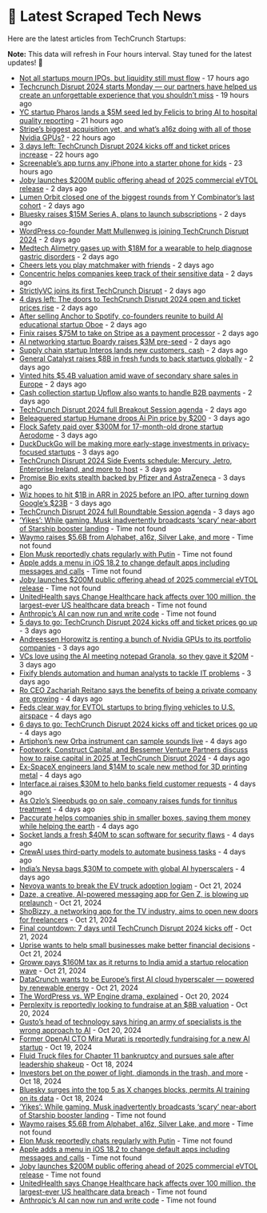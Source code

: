 
# 📰 Latest Scraped Tech News

Here are the latest articles from TechCrunch Startups:

**Note:** This data will refresh in Four hours interval. Stay tuned for the latest updates! 🔄
- [Not all startups mourn IPOs, but liquidity still must flow](https://techcrunch.com/2024/10/25/not-all-startups-mourn-ipos-but-liquidity-still-must-flow/) - 17 hours ago
- [Techcrunch Disrupt 2024 starts Monday — our partners have helped us create an unforgettable experience that you shouldn’t miss](https://techcrunch.com/2024/10/25/disrupt-starts-monday-our-partners-have-helped-us-create-an-unforgettable-experience-that-you-shouldnt-miss/) - 19 hours ago
- [YC startup Pharos lands a $5M seed led by Felicis to bring AI to hospital quality reporting](https://techcrunch.com/2024/10/25/yc-startup-pharos-lands-a-5m-seed-led-by-felicis-to-bring-ai-to-quality-reporting/) - 21 hours ago
- [Stripe’s biggest acquisition yet, and what’s a16z doing with all of those Nvidia GPUs?](https://techcrunch.com/podcast/stripes-biggest-acquisition-yet-and-whats-a16z-doing-with-all-of-those-nvidia-gpus/) - 22 hours ago
- [3 days left: TechCrunch Disrupt 2024 kicks off and ticket prices increase](https://techcrunch.com/2024/10/25/3-days-left-techcrunch-disrupt-2024-kicks-off-and-ticket-prices-increase/) - 22 hours ago
- [Screenable’s app turns any iPhone into a starter phone for kids](https://techcrunch.com/2024/10/25/screenables-app-turns-any-iphone-into-a-starter-phone-for-kids/) - 23 hours ago
- [Joby launches $200M public offering ahead of 2025 commercial eVTOL release](https://techcrunch.com/2024/10/24/joby-launches-200m-public-offering-ahead-of-2025-commercial-evtol-release/) - 2 days ago
- [Lumen Orbit closed one of the biggest rounds from Y Combinator’s last cohort](https://techcrunch.com/2024/10/24/lumen-orbit-closed-one-of-the-biggest-rounds-from-y-combinators-last-cohort/) - 2 days ago
- [Bluesky raises $15M Series A, plans to launch subscriptions](https://techcrunch.com/2024/10/24/bluesky-raises-15m-series-a-plans-to-launch-subscriptions/) - 2 days ago
- [WordPress co-founder Matt Mullenweg is joining TechCrunch Disrupt 2024](https://techcrunch.com/2024/10/24/wordpress-co-founder-matt-mullenweg-is-joining-techcrunch-disrupt-2024/) - 2 days ago
- [Medtech Alimetry gases up with $18M for a wearable to help diagnose gastric disorders](https://techcrunch.com/2024/10/24/medtech-alimetry-gases-up-with-18-million-for-a-wearable-to-help-diagnose-gastric-disorders/) - 2 days ago
- [Cheers lets you play matchmaker with friends](https://techcrunch.com/2024/10/24/cheers-lets-you-play-matchmaker-with-friends/) - 2 days ago
- [Concentric helps companies keep track of their sensitive data](https://techcrunch.com/2024/10/24/concentric-helps-companies-keep-track-of-their-sensitive-data/) - 2 days ago
- [StrictlyVC joins its first TechCrunch Disrupt](https://techcrunch.com/2024/10/24/strictlyvc-joins-its-first-techcrunch-disrupt-2024/) - 2 days ago
- [4 days left: The doors to TechCrunch Disrupt 2024 open and ticket prices rise](https://techcrunch.com/2024/10/24/4-days-left-the-doors-to-techcrunch-disrupt-2024-open-and-ticket-prices-rise/) - 2 days ago
- [After selling Anchor to Spotify, co-founders reunite to build AI educational startup Oboe](https://techcrunch.com/2024/10/24/after-selling-anchor-to-spotify-co-founders-reunite-to-build-ai-educational-startup-oboe/) - 2 days ago
- [Finix raises $75M to take on Stripe as a payment processor](https://techcrunch.com/2024/10/24/finix-raises-75-million-to-take-on-stripe-as-a-payment-processor/) - 2 days ago
- [AI networking startup Boardy raises $3M pre-seed](https://techcrunch.com/2024/10/24/ai-networking-startup-boardy-raises-3m-pre-seed/) - 2 days ago
- [Supply chain startup Interos lands new customers, cash](https://techcrunch.com/2024/10/24/supply-chain-startup-interos-lands-new-customers-cash/) - 2 days ago
- [General Catalyst raises $8B in fresh funds to back startups globally](https://techcrunch.com/2024/10/24/general-catalyst-raises-8b-in-fresh-funds-to-back-startups-globally/) - 2 days ago
- [Vinted hits $5.4B valuation amid wave of secondary share sales in Europe](https://techcrunch.com/2024/10/24/vinted-hits-5-4b-valuation-amid-wave-of-secondary-share-sales-in-europe/) - 2 days ago
- [Cash collection startup Upflow also wants to handle B2B payments](https://techcrunch.com/2024/10/23/cash-collection-startup-upflow-also-wants-to-handle-b2b-payments/) - 2 days ago
- [TechCrunch Disrupt 2024 full Breakout Session agenda](https://techcrunch.com/2024/10/23/techcrunch-disrupt-2024-full-breakout-session-agenda/) - 2 days ago
- [Beleaguered startup Humane drops Ai Pin price by $200](https://techcrunch.com/2024/10/23/beleaguered-startup-humane-drops-ai-pin-price-by-200/) - 3 days ago
- [Flock Safety paid over $300M for 17-month-old drone startup Aerodome](https://techcrunch.com/2024/10/23/flock-safety-paid-over-300-million-for-17-month-old-drone-startup-aerodome/) - 3 days ago
- [DuckDuckGo will be making more early-stage investments in privacy-focused startups](https://techcrunch.com/2024/10/23/duckduckgo-will-be-making-more-early-stage-investments-in-privacy-focused-startups/) - 3 days ago
- [TechCrunch Disrupt 2024 Side Events schedule: Mercury, Jetro, Enterprise Ireland, and more to host](https://techcrunch.com/2024/10/23/techcrunch-disrupt-2024-side-events-schedule-mercury-jetro-enterprise-ireland-and-more-to-host/) - 3 days ago
- [Promise Bio exits stealth backed by Pfizer and AstraZeneca](https://techcrunch.com/2024/10/23/promise-bio-exits-stealth-backed-by-pfizer-and-astrazeneca/) - 3 days ago
- [Wiz hopes to hit $1B in ARR in 2025 before an IPO, after turning down Google’s $23B](https://techcrunch.com/2024/10/23/wiz-hopes-to-hit-1b-in-arr-in-2025-before-an-ipo-after-turning-down-googles-23b/) - 3 days ago
- [TechCrunch Disrupt 2024 full Roundtable Session agenda](https://techcrunch.com/2024/10/23/techcrunch-disrupt-2024-full-roundtable-session-agenda/) - 3 days ago
- [‘Yikes’: While gaming, Musk inadvertently broadcasts ‘scary’ near-abort of Starship booster landing](https://techcrunch.com/2024/10/25/yikes-while-gaming-musk-inadvertently-broadcasts-scary-near-abort-of-starship-booster-landing/) - Time not found
- [Waymo raises $5.6B from Alphabet, a16z, Silver Lake, and more](https://techcrunch.com/2024/10/25/waymo-raises-5-6b-from-alphabet-a16z-silver-lake-and-more/) - Time not found
- [Elon Musk reportedly chats regularly with Putin](https://techcrunch.com/2024/10/25/elon-musk-reportedly-chats-often-with-putin/) - Time not found
- [Apple adds a menu in iOS 18.2 to change default apps including messages and calls](https://techcrunch.com/2024/10/25/apple-adds-a-menu-in-ios-18-2-to-change-default-apps-including-messages-and-calls/) - Time not found
- [Joby launches $200M public offering ahead of 2025 commercial eVTOL release](https://techcrunch.com/2024/10/24/joby-launches-200m-public-offering-ahead-of-2025-commercial-evtol-release/) - Time not found
- [UnitedHealth says Change Healthcare hack affects over 100 million, the largest-ever US healthcare data breach](https://techcrunch.com/2024/10/24/unitedhealth-change-healthcare-hacked-millions-health-records-ransomware/) - Time not found
- [Anthropic’s AI can now run and write code](https://techcrunch.com/2024/10/24/anthropics-ai-can-now-run-and-write-code/) - Time not found
- [5 days to go: TechCrunch Disrupt 2024 kicks off and ticket prices go up](https://techcrunch.com/2024/10/23/5-days-to-go-techcrunch-disrupt-2024-kicks-off-ticket-prices-go-up/) - 3 days ago
- [Andreessen Horowitz is renting a bunch of Nvidia GPUs to its portfolio companies](https://techcrunch.com/2024/10/23/andreessen-horowitz-helps-founders-meet-compute-needs-with-oxygen-private-gpu-cluster/) - 3 days ago
- [VCs love using the AI meeting notepad Granola, so they gave it $20M](https://techcrunch.com/2024/10/23/vcs-love-using-the-ai-meeting-notepad-granola-so-they-gave-it-20m/) - 3 days ago
- [Fixify blends automation and human analysts to tackle IT problems](https://techcrunch.com/2024/10/23/fixify-blends-automation-and-human-analysts-to-tackle-it-problems/) - 3 days ago
- [Ro CEO Zachariah Reitano says the benefits of being a private company are growing](https://techcrunch.com/2024/10/22/ro-ceo-zachariah-reitano-says-the-benefits-of-being-a-private-company-are-growing/) - 4 days ago
- [Feds clear way for EVTOL startups to bring flying vehicles to U.S. airspace](https://techcrunch.com/2024/10/22/evtol-startups-just-got-a-big-lift-from-the-us-government/) - 4 days ago
- [6 days to go: TechCrunch Disrupt 2024 kicks off and ticket prices go up](https://techcrunch.com/2024/10/22/6-days-to-go-techcrunch-disrupt-2024-kicks-off-ticket-prices-go-up/) - 4 days ago
- [Artiphon’s new Orba instrument can sample sounds live](https://techcrunch.com/2024/10/22/artiphons-new-orba-instrument-can-sample-sounds-live/) - 4 days ago
- [Footwork, Construct Capital, and Bessemer Venture Partners discuss how to raise capital in 2025 at TechCrunch Disrupt 2024](https://techcrunch.com/2024/10/22/footwork-construct-capital-and-bessemer-venture-partners-discuss-how-to-raise-capital-in-2025-at-techcrunch-disrupt-2024/) - 4 days ago
- [Ex-SpaceX engineers land $14M to scale new method for 3D printing metal](https://techcrunch.com/2024/10/22/ex-spacex-engineers-land-14m-to-scale-new-method-for-3d-printing-metal/) - 4 days ago
- [Interface.ai raises $30M to help banks field customer requests](https://techcrunch.com/2024/10/22/interface-ai-raises-30m-to-help-banks-field-customer-requests/) - 4 days ago
- [As Ozlo’s Sleepbuds go on sale, company raises funds for tinnitus treatment](https://techcrunch.com/2024/10/22/as-ozlos-sleepbuds-go-on-sale-company-raises-funds-for-tinnitus-treatment/) - 4 days ago
- [Paccurate helps companies ship in smaller boxes, saving them money while helping the earth](https://techcrunch.com/2024/10/22/paccurate-is-helping-brands-ship-with-less-packaging/) - 4 days ago
- [Socket lands a fresh $40M to scan software for security flaws](https://techcrunch.com/2024/10/22/socket-lands-a-fresh-40m-to-scan-software-for-security-flaws/) - 4 days ago
- [CrewAI uses third-party models to automate business tasks](https://techcrunch.com/2024/10/22/crewai-uses-third-party-models-to-automate-business-tasks/) - 4 days ago
- [India’s Neysa bags $30M to compete with global AI hyperscalers](https://techcrunch.com/2024/10/21/indias-neysa-bags-30m-to-compete-with-global-ai-hyperscalers/) - 4 days ago
- [Nevoya wants to break the EV truck adoption logjam](https://techcrunch.com/2024/10/21/nevoya-wants-to-break-the-ev-truck-adoption-logjam/) - Oct 21, 2024
- [Daze, a creative, AI-powered messaging app for Gen Z, is blowing up prelaunch](https://techcrunch.com/2024/10/21/daze-a-creative-ai-powered-messaging-app-for-gen-z-is-blowing-up-prelaunch/) - Oct 21, 2024
- [ShoBizzy, a networking app for the TV industry, aims to open new doors for freelancers](https://techcrunch.com/2024/10/21/shobizzy-networking-app-for-freelancers-in-tv-film-industry/) - Oct 21, 2024
- [Final countdown: 7 days until TechCrunch Disrupt 2024 kicks off](https://techcrunch.com/2024/10/21/final-countdown-7-days-until-techcrunch-disrupt-2024-kicks-off/) - Oct 21, 2024
- [Uprise wants to help small businesses make better financial decisions](https://techcrunch.com/2024/10/21/uprise-wants-to-help-small-businesses-make-better-financial-decisions/) - Oct 21, 2024
- [Groww pays $160M tax as it returns to India amid a startup relocation wave](https://techcrunch.com/2024/10/21/groww-pays-160m-tax-as-it-returns-to-india-amid-a-startup-relocation-wave/) - Oct 21, 2024
- [DataCrunch wants to be Europe’s first AI cloud hyperscaler — powered by renewable energy](https://techcrunch.com/2024/10/21/datacrunch-wants-to-be-europes-first-ai-cloud-hyperscaler-powered-by-renewable-energy/) - Oct 21, 2024
- [The WordPress vs. WP Engine drama, explained](https://techcrunch.com/2024/10/20/wordpress-vs-wp-engine-drama-explained/) - Oct 20, 2024
- [Perplexity is reportedly looking to fundraise at an $8B valuation](https://techcrunch.com/2024/10/20/perplexity-is-reportedly-looking-to-fundraise-at-an-8b-valuation/) - Oct 20, 2024
- [Gusto’s head of technology says hiring an army of specialists is the wrong approach to AI](https://techcrunch.com/2024/10/20/gustos-head-of-technology-says-hiring-an-army-of-specialists-is-the-wrong-approach-to-ai/) - Oct 20, 2024
- [Former OpenAI CTO Mira Murati is reportedly fundraising for a new AI startup](https://techcrunch.com/2024/10/19/former-openai-cto-mira-murati-is-reportedly-fundraising-for-a-new-ai-startup/) - Oct 19, 2024
- [Fluid Truck files for Chapter 11 bankruptcy and pursues sale after leadership shakeup](https://techcrunch.com/2024/10/18/fluid-truck-files-for-chapter-11-bankruptcy-and-pursues-sale-after-leadership-shakeup/) - Oct 18, 2024
- [Investors bet on the power of light, diamonds in the trash, and more](https://techcrunch.com/2024/10/18/investors-bet-on-the-power-of-light-diamonds-in-the-trash-and-more/) - Oct 18, 2024
- [Bluesky surges into the top 5 as X changes blocks, permits AI training on its data](https://techcrunch.com/2024/10/18/bluesky-surges-into-the-top-5-as-x-changes-blocks-permits-ai-training-on-its-data/) - Oct 18, 2024
- [‘Yikes’: While gaming, Musk inadvertently broadcasts ‘scary’ near-abort of Starship booster landing](https://techcrunch.com/2024/10/25/yikes-while-gaming-musk-inadvertently-broadcasts-scary-near-abort-of-starship-booster-landing/) - Time not found
- [Waymo raises $5.6B from Alphabet, a16z, Silver Lake, and more](https://techcrunch.com/2024/10/25/waymo-raises-5-6b-from-alphabet-a16z-silver-lake-and-more/) - Time not found
- [Elon Musk reportedly chats regularly with Putin](https://techcrunch.com/2024/10/25/elon-musk-reportedly-chats-often-with-putin/) - Time not found
- [Apple adds a menu in iOS 18.2 to change default apps including messages and calls](https://techcrunch.com/2024/10/25/apple-adds-a-menu-in-ios-18-2-to-change-default-apps-including-messages-and-calls/) - Time not found
- [Joby launches $200M public offering ahead of 2025 commercial eVTOL release](https://techcrunch.com/2024/10/24/joby-launches-200m-public-offering-ahead-of-2025-commercial-evtol-release/) - Time not found
- [UnitedHealth says Change Healthcare hack affects over 100 million, the largest-ever US healthcare data breach](https://techcrunch.com/2024/10/24/unitedhealth-change-healthcare-hacked-millions-health-records-ransomware/) - Time not found
- [Anthropic’s AI can now run and write code](https://techcrunch.com/2024/10/24/anthropics-ai-can-now-run-and-write-code/) - Time not found